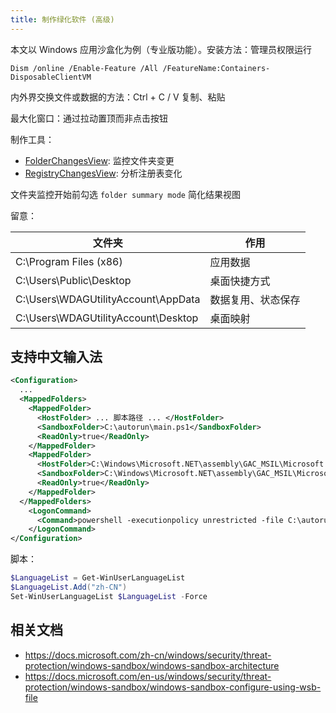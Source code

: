 ```yaml
---
title: 制作绿化软件 (高级)
---
```


本文以 Windows 应用沙盒化为例（专业版功能）。安装方法：管理员权限运行

    Dism /online /Enable-Feature /All /FeatureName:Containers-DisposableClientVM

内外界交换文件或数据的方法：Ctrl + C / V 复制、粘贴

最大化窗口：通过拉动置顶而非点击按钮

制作工具：

- [FolderChangesView](https://www.nirsoft.net/utils/folder_changes_view.html): 监控文件夹变更
- [RegistryChangesView](https://www.nirsoft.net/utils/registry_changes_view.html): 分析注册表变化

文件夹监控开始前勾选 `folder summary mode` 简化结果视图

留意：

<div className="autoselect-cell-of-table">

| 文件夹                              | 作用               |
| ----------------------------------- | ------------------ |
| C:\Program Files (x86)              | 应用数据           |
| C:\Users\Public\Desktop             | 桌面快捷方式       |
| C:\Users\WDAGUtilityAccount\AppData | 数据复用、状态保存 |
| C:\Users\WDAGUtilityAccount\Desktop | 桌面映射           |

</div>

## 支持中文输入法

```xml
<Configuration>
  ...
  <MappedFolders>
    <MappedFolder>
      <HostFolder> ... 脚本路径 ... </HostFolder>
      <SandboxFolder>C:\autorun\main.ps1</SandboxFolder>
      <ReadOnly>true</ReadOnly>
    </MappedFolder>
    <MappedFolder>
      <HostFolder>C:\Windows\Microsoft.NET\assembly\GAC_MSIL\Microsoft.InternationalSettings.Commands</HostFolder>
      <SandboxFolder>C:\Windows\Microsoft.NET\assembly\GAC_MSIL\Microsoft.InternationalSettings.Commands</SandboxFolder>
      <ReadOnly>true</ReadOnly>
    </MappedFolder>
  </MappedFolders>
    <LogonCommand>
      <Command>powershell -executionpolicy unrestricted -file C:\autorun\main.ps1</Command>
    </LogonCommand>
</Configuration>
```

脚本：

```powershell
$LanguageList = Get-WinUserLanguageList
$LanguageList.Add("zh-CN")
Set-WinUserLanguageList $LanguageList -Force
```

## 相关文档

- https://docs.microsoft.com/zh-cn/windows/security/threat-protection/windows-sandbox/windows-sandbox-architecture
- https://docs.microsoft.com/en-us/windows/security/threat-protection/windows-sandbox/windows-sandbox-configure-using-wsb-file
